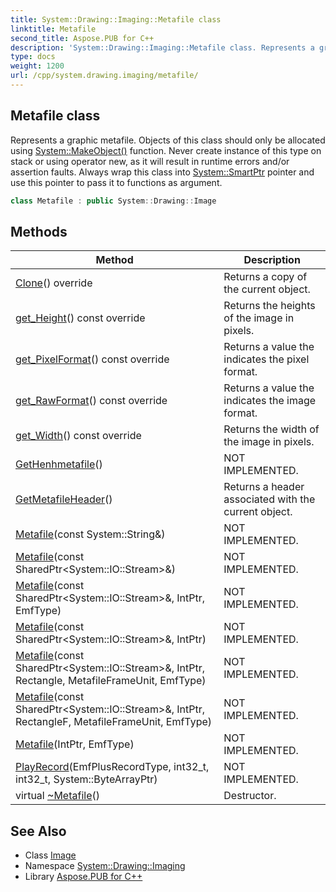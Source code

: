 ```yaml
---
title: System::Drawing::Imaging::Metafile class
linktitle: Metafile
second_title: Aspose.PUB for C++
description: 'System::Drawing::Imaging::Metafile class. Represents a graphic metafile. Objects of this class should only be allocated using System::MakeObject() function. Never create instance of this type on stack or using operator new, as it will result in runtime errors and/or assertion faults. Always wrap this class into System::SmartPtr pointer and use this pointer to pass it to functions as argument in C++.'
type: docs
weight: 1200
url: /cpp/system.drawing.imaging/metafile/
---
```

## Metafile class


Represents a graphic metafile. Objects of this class should only be allocated using [System::MakeObject()](../../system/makeobject/) function. Never create instance of this type on stack or using operator new, as it will result in runtime errors and/or assertion faults. Always wrap this class into [System::SmartPtr](../../system/smartptr/) pointer and use this pointer to pass it to functions as argument.

```cpp
class Metafile : public System::Drawing::Image
```

## Methods

| Method | Description |
| --- | --- |
| [Clone](./clone/)() override | Returns a copy of the current object. |
| [get_Height](./get_height/)() const override | Returns the heights of the image in pixels. |
| [get_PixelFormat](./get_pixelformat/)() const override | Returns a value the indicates the pixel format. |
| [get_RawFormat](./get_rawformat/)() const override | Returns a value the indicates the image format. |
| [get_Width](./get_width/)() const override | Returns the width of the image in pixels. |
| [GetHenhmetafile](./gethenhmetafile/)() | NOT IMPLEMENTED. |
| [GetMetafileHeader](./getmetafileheader/)() | Returns a header associated with the current object. |
| [Metafile](./metafile/)(const System::String\&) | NOT IMPLEMENTED. |
| [Metafile](./metafile/)(const SharedPtr\<System::IO::Stream\>\&) | NOT IMPLEMENTED. |
| [Metafile](./metafile/)(const SharedPtr\<System::IO::Stream\>\&, IntPtr, EmfType) | NOT IMPLEMENTED. |
| [Metafile](./metafile/)(const SharedPtr\<System::IO::Stream\>\&, IntPtr) | NOT IMPLEMENTED. |
| [Metafile](./metafile/)(const SharedPtr\<System::IO::Stream\>\&, IntPtr, Rectangle, MetafileFrameUnit, EmfType) | NOT IMPLEMENTED. |
| [Metafile](./metafile/)(const SharedPtr\<System::IO::Stream\>\&, IntPtr, RectangleF, MetafileFrameUnit, EmfType) | NOT IMPLEMENTED. |
| [Metafile](./metafile/)(IntPtr, EmfType) | NOT IMPLEMENTED. |
| [PlayRecord](./playrecord/)(EmfPlusRecordType, int32_t, int32_t, System::ByteArrayPtr) | NOT IMPLEMENTED. |
| virtual [~Metafile](./~metafile/)() | Destructor. |
## See Also

* Class [Image](../../system.drawing/image/)
* Namespace [System::Drawing::Imaging](../)
* Library [Aspose.PUB for C++](../../)
